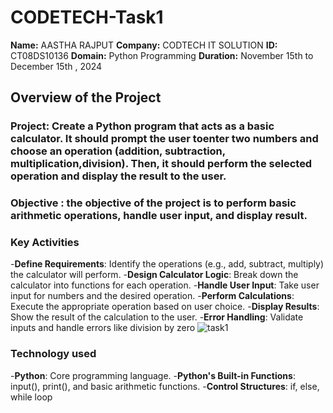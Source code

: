 # CODETECH-Task1
**Name:** AASTHA RAJPUT
**Company:** CODTECH IT SOLUTION 
**ID:** CT08DS10136
**Domain:** Python Programming 
**Duration:** November 15th to December 15th , 2024


## Overview of the Project

### Project: Create a Python program that acts as a basic calculator. It should prompt the user toenter two numbers and choose an operation (addition, subtraction, multiplication,division). Then, it should perform the selected operation and display the result to the user.

### Objective : the objective of the project is to perform basic arithmetic operations, handle user input, and display result.

### Key Activities 

-**Define Requirements**: Identify the operations (e.g., add, subtract, multiply) the calculator will perform.
-**Design Calculator Logic**: Break down the calculator into functions for each operation.
-**Handle User Input**: Take user input for numbers and the desired operation.
-**Perform Calculations**: Execute the appropriate operation based on user choice.
-**Display Results**: Show the result of the calculation to the user.
-**Error Handling**: Validate inputs and handle errors like division by zero
![task1](https://github.com/user-attachments/assets/9dceb529-d74e-41ef-a3f0-c8a4f4b775f9)


### Technology used
-**Python**: Core programming language.
-**Python's Built-in Functions**: input(), print(), and basic arithmetic functions.
-**Control Structures**: if, else, while loop
